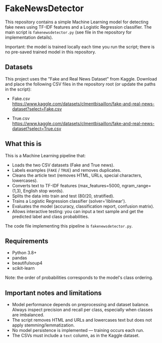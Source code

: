 # FakeNewsDetector

This repository contains a simple Machine Learning model for detecting fake news using TF-IDF features and a Logistic Regression classifier. The main script is `fakenewsdetector.py` (see file in the repository for implementation details).

Important: the model is trained locally each time you run the script; there is no pre-saved trained model in this repository.

## Datasets

This project uses the "Fake and Real News Dataset" from Kaggle. Download and place the following CSV files in the repository root (or update the paths in the script):

- Fake.csv  
  https://www.kaggle.com/datasets/clmentbisaillon/fake-and-real-news-dataset?select=Fake.csv

- True.csv  
  https://www.kaggle.com/datasets/clmentbisaillon/fake-and-real-news-dataset?select=True.csv

## What this is

This is a Machine Learning pipeline that:

- Loads the two CSV datasets (Fake and True news).
- Labels examples (`FAKE` / `TRUE`) and removes duplicates.
- Cleans the article text (removes HTML, URLs, special characters, lowercases).
- Converts text to TF-IDF features (max_features=5000, ngram_range=(1,3), English stop words).
- Splits the data into train and test (80/20, stratified).
- Trains a Logistic Regression classifier (solver='liblinear').
- Evaluates the model (accuracy, classification report, confusion matrix).
- Allows interactive testing: you can input a text sample and get the predicted label and class probabilities.

The code file implementing this pipeline is `fakenewsdetector.py`.

## Requirements

- Python 3.8+
- pandas
- beautifulsoup4
- scikit-learn

Note: the order of probabilities corresponds to the model's class ordering.

## Important notes and limitations

- Model performance depends on preprocessing and dataset balance. Always inspect precision and recall per class, especially when classes are imbalanced.
- The script removes HTML and URLs and lowercases text but does not apply stemming/lemmatization.
- No model persistence is implemented — training occurs each run.
- The CSVs must include a `text` column, as in the Kaggle dataset.
